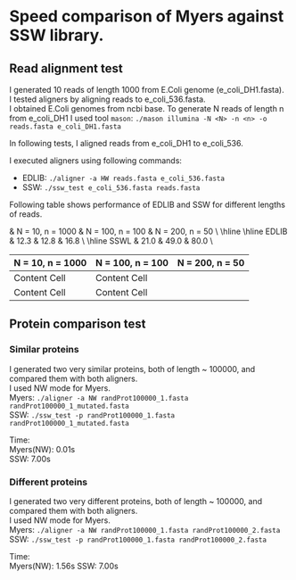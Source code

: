 # Speed comparison of Myers against SSW library.

## Read alignment test
I generated 10 reads of length 1000 from E.Coli genome (e_coli_DH1.fasta).  
I tested aligners by aligning reads to e_coli_536.fasta.  
I obtained E.Coli genomes from ncbi base.
To generate N reads of length n from e_coli_DH1 I used tool `mason`:
  `./mason illumina -N <N> -n <n> -o reads.fasta e_coli_DH1.fasta`

In following tests, I aligned reads from e\_coli\_DH1 to e\_coli\_536.

I executed aligners using following commands:
* EDLIB: `./aligner -a HW reads.fasta e_coli_536.fasta`
* SSW: `./ssw_test e_coli_536.fasta reads.fasta`

Following table shows performance of EDLIB and SSW for different lengths of reads.

 & N = 10, n = 1000 & N = 100, n = 100 & N = 200, n = 50 \\
    \hline
    \hline
    EDLIB & 12.3 & 12.8 & 16.8 \\
    \hline
    SSWL & 21.0 & 49.0 & 80.0 \\

| N = 10, n = 1000  | N = 100, n = 100 | N = 200, n = 50 |
| ----------------- | ---------------- | --------------- 
| Content Cell  | Content Cell  
| Content Cell  | Content Cell  |

## Protein comparison test
### Similar proteins
I generated two very similar proteins, both of length ~ 100000, and compared them with both aligners.  
I used NW mode for Myers.  
Myers: `./aligner -a NW randProt100000_1.fasta randProt100000_1_mutated.fasta`  
SSW: `./ssw_test -p randProt100000_1.fasta randProt100000_1_mutated.fasta`

Time:  
Myers(NW): 0.01s  
SSW: 7.00s

### Different proteins
I generated two very different proteins, both of length ~ 100000, and compared them with both aligners.  
I used NW mode for Myers.  
Myers: `./aligner -a NW randProt100000_1.fasta randProt100000_2.fasta`  
SSW: `./ssw_test -p randProt100000_1.fasta randProt100000_2.fasta`

Time:  
Myers(NW): 1.56s
SSW: 7.00s
